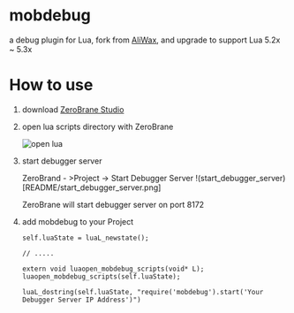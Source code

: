 # mobdebug
a debug plugin for Lua, fork from [AliWax](https://github.com/alibaba/wax.git), and upgrade to support Lua 5.2x ~ 5.3x

# How to use

1. download [ZeroBrane Studio](https://studio.zerobrane.com/)
2. open lua scripts directory with ZeroBrane
   
    ![open lua](README/zerobrane.png)
3. start debugger server
    
    ZeroBrand - >Project -> Start Debugger Server
    !(start_debugger_server)[README/start_debugger_server.png]

    ZeroBrane will start debugger server on port 8172
4. add mobdebug to your Project

    ```
    self.luaState = luaL_newstate();

    // .....

    extern void luaopen_mobdebug_scripts(void* L);
    luaopen_mobdebug_scripts(self.luaState);

    luaL_dostring(self.luaState, "require('mobdebug').start('Your Debugger Server IP Address')")
    ```